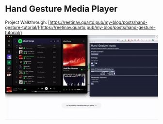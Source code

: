 # Hand Gesture Media Player
Project Walkthrough: [https://reetinav.quarto.pub/my-blog/posts/hand-gesture-tutorial/](https://reetinav.quarto.pub/my-blog/posts/hand-gesture-tutorial/)
![Project Demonstration](demo.gif)